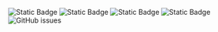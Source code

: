 ![Static Badge](https://img.shields.io/badge/blacklists-60-000000) ![Static Badge](https://img.shields.io/badge/blacklisted-2907142-cc0000) ![Static Badge](https://img.shields.io/badge/whitelisted-2244-00CC00) ![Static Badge](https://img.shields.io/badge/streaming_blacklist-28107-000000) ![GitHub issues](https://img.shields.io/github/issues/fabriziosalmi/blacklists)
